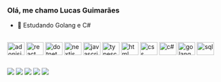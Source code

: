### Olá, me chamo Lucas Guimarães 

- 🌱 Estudando Golang e C#

<div style="display: inline_block"><br>
<img alt="adonisjs" align="center" height="30" width="40" src="https://cdn.jsdelivr.net/gh/devicons/devicon@latest/icons/adonisjs/adonisjs-original.svg" />
<img alt="react" align="center" height="30" width="40" src="https://cdn.jsdelivr.net/gh/devicons/devicon@latest/icons/react/react-original.svg" />
<img alt="dotnet" align="center" height="30" width="40" src="https://cdn.jsdelivr.net/gh/devicons/devicon@latest/icons/dot-net/dot-net-plain.svg" />
<img alt="nextjs" align="center" height="30" width="40" src="https://cdn.jsdelivr.net/gh/devicons/devicon@latest/icons/nextjs/nextjs-original.svg" />          
<img alt="javascript" align="center" height="30" width="40" src="https://cdn.jsdelivr.net/gh/devicons/devicon@latest/icons/javascript/javascript-original.svg" />
<img alt="typescript" align="center" height="30" width="40" src="https://cdn.jsdelivr.net/gh/devicons/devicon@latest/icons/typescript/typescript-original.svg" />
<img alt="html" align="center" height="30" width="40" src="https://cdn.jsdelivr.net/gh/devicons/devicon@latest/icons/html5/html5-original.svg" />
<img alt="css" align="center" height="30" width="40" src="https://cdn.jsdelivr.net/gh/devicons/devicon@latest/icons/css3/css3-original.svg" />
<img alt="c#" align="center" height="30" width="40" src="https://cdn.jsdelivr.net/gh/devicons/devicon@latest/icons/csharp/csharp-original.svg" />
<img alt="golang" align="center" height="30" width="40" src="https://cdn.jsdelivr.net/gh/devicons/devicon@latest/icons/go/go-original-wordmark.svg" />
<img alt="sql" align="center" height="30" width="40" src="https://cdn.jsdelivr.net/gh/devicons/devicon@latest/icons/sqldeveloper/sqldeveloper-original.svg" />
          
</div>

##

<div>
<a href="mailto:lucaagui123@gmail.com" target="_blank"><img src="https://img.shields.io/badge/Gmail-D14836?style=for-the-badge&logo=gmail&logoColor=white" target="_blank"></a>
<a href="https://www.linkedin.com/in/lucas-guimar%C3%A3es-1b889a227/" target="_blank"><img src="https://img.shields.io/badge/LinkedIn-0077B5?style=for-the-badge&logo=linkedin&logoColor=white" target="_blank"></a>
<a href="https://github.com/lucasguimaraes2005" target="_blank"><img src="https://img.shields.io/badge/GitHub-100000?style=for-the-badge&logo=github&logoColor=white" target="_blank"></a>
<a href="https://discord.com/users/477839618595880960" target="_blank"><img src="https://img.shields.io/badge/Discord-7289DA?style=for-the-badge&logo=discord&logoColor=white" target="_blank"></a>
<a href="https://api.whatsapp.com/send?phone=5527995740189" target="_blank"><img src="https://img.shields.io/badge/WhatsApp-25D366?style=for-the-badge&logo=whatsapp&logoColor=white" target="_blank"></a>
</div>
